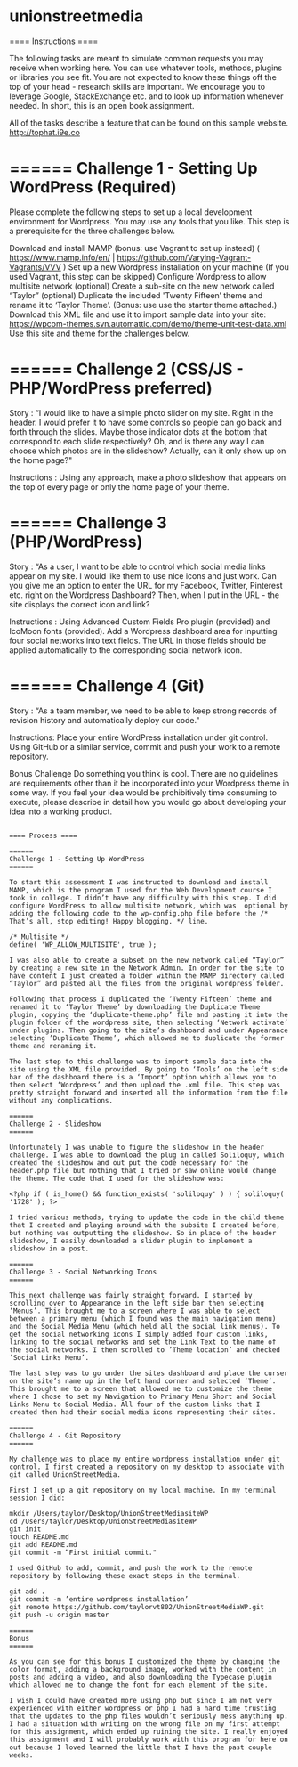 # unionstreetmedia

==== Instructions ====

The following tasks are meant to simulate common requests you may receive when working here. You can use whatever tools, methods, plugins or libraries you see fit. You are not expected to know these things off the top of your head - research skills are important. We encourage you to leverage Google, StackExchange etc. and to look up information whenever needed. In short, this is an open book assignment.  

All of the tasks describe a feature that can be found on this sample website. http://tophat.i9e.co


======
Challenge 1 - Setting Up WordPress (Required)
======

Please complete the following steps to set up a local development environment for Wordpress. You may use any tools that you like. This step is a prerequisite for the three challenges below.

Download and install MAMP (bonus: use Vagrant to set up instead) ( https://www.mamp.info/en/ | https://github.com/Varying-Vagrant-Vagrants/VVV )
Set up a new Wordpress installation on your machine (If you used Vagrant, this step can be skipped)
Configure Wordpress to allow multisite network (optional)
Create a sub-site on the new network called “Taylor” (optional)
Duplicate the included 'Twenty Fifteen’ theme and rename it to ‘Taylor Theme’. (Bonus: use use the starter theme attached.)
Download this XML file and use it to import sample data into your site: https://wpcom-themes.svn.automattic.com/demo/theme-unit-test-data.xml
Use this site and theme for the challenges below.

======
Challenge 2 (CSS/JS - PHP/WordPress preferred)
======

Story : “I would like to have a simple photo slider on my site. Right in the header. I would prefer it to have some controls so people can go back and forth through the slides. Maybe those indicator dots at the bottom that correspond to each slide respectively? Oh, and is there any way I can choose which photos are in the slideshow? Actually, can it only show up on the home page?"

Instructions : Using any approach, make a photo slideshow that appears on the top of every page or only the home page of your theme.  

======
Challenge 3 (PHP/WordPress)
======

Story : “As a user, I want to be able to control which social media links appear on my site. I would like them to use nice icons and just work. Can you give me an option to enter the URL for my Facebook, Twitter, Pinterest etc. right on the Wordpress Dashboard? Then, when I put in the URL - the site displays the correct icon and link? 

Instructions : Using Advanced Custom Fields Pro plugin (provided) and IcoMoon fonts (provided). Add a Wordpress dashboard area for inputting four social networks into text fields. The URL in those fields should be applied automatically to the corresponding social network icon. 

======
Challenge 4 (Git)
======

Story : “As a team member, we need to be able to keep strong records of revision history and automatically deploy our code."

Instructions: Place your entire WordPress installation under git control. Using GitHub or a similar service, commit and push your work to a remote repository. 

Bonus Challenge
Do something you think is cool. There are no guidelines are requirements other than it be incorporated into your Wordpress theme in some way. If you feel your idea would be prohibitively time consuming to execute, please describe in detail how you would go about developing your idea into a working product.

~~~~~~~~~~~~~~~~~~~~~~~~~~~~~~~~~~~~~~~~~~~~~

==== Process ====

======
Challenge 1 - Setting Up WordPress
======

To start this assessment I was instructed to download and install MAMP, which is the program I used for the Web Development course I took in college. I didn’t have any difficulty with this step. I did configure WordPress to allow multisite network, which was  optional by adding the following code to the wp-config.php file before the /* That’s all, stop editing! Happy blogging. */ line.

/* Multisite */
define( 'WP_ALLOW_MULTISITE', true );

I was also able to create a subset on the new network called “Taylor” by creating a new site in the Network Admin. In order for the site to have content I just created a folder within the MAMP directory called “Taylor” and pasted all the files from the original wordpress folder.

Following that process I duplicated the ‘Twenty Fifteen’ theme and renamed it to ‘Taylor Theme’ by downloading the Duplicate Theme plugin, copying the ‘duplicate-theme.php’ file and pasting it into the plugin folder of the wordpress site, then selecting ‘Network activate’ under plugins. Then going to the site’s dashboard and under Appearance selecting ’Duplicate Theme’, which allowed me to duplicate the former theme and renaming it.

The last step to this challenge was to import sample data into the site using the XML file provided. By going to ‘Tools’ on the left side bar of the dashboard there is a ‘Import’ option which allows you to then select ‘Wordpress’ and then upload the .xml file. This step was pretty straight forward and inserted all the information from the file without any complications.

======
Challenge 2 - Slideshow
======

Unfortunately I was unable to figure the slideshow in the header challenge. I was able to download the plug in called Soliloquy, which created the slideshow and out put the code necessary for the header.php file but nothing that I tried or saw online would change the theme. The code that I used for the slideshow was:

<?php if ( is_home() && function_exists( 'soliloquy' ) ) { soliloquy( '1728' ); ?>

I tried various methods, trying to update the code in the child theme that I created and playing around with the subsite I created before, but nothing was outputting the slideshow. So in place of the header slideshow, I easily downloaded a slider plugin to implement a slideshow in a post.

======
Challenge 3 - Social Networking Icons
======

This next challenge was fairly straight forward. I started by scrolling over to Appearance in the left side bar then selecting ‘Menus’. This brought me to a screen where I was able to select between a primary menu (which I found was the main navigation menu) and the Social Media Menu (which held all the social link menus). To get the social networking icons I simply added four custom links, linking to the social networks and set the Link Text to the name of the social networks. I then scrolled to ’Theme location’ and checked ’Social Links Menu’. 

The last step was to go under the sites dashboard and place the curser on the site’s name up in the left hand corner and selected ‘Theme’. This brought me to a screen that allowed me to customize the theme where I chose to set my Navigation to Primary Menu Short and Social Links Menu to Social Media. All four of the custom links that I created then had their social media icons representing their sites.

======
Challenge 4 - Git Repository
======

My challenge was to place my entire wordpress installation under git control. I first created a repository on my desktop to associate with git called UnionStreetMedia. 

First I set up a git repository on my local machine. In my terminal session I did:

mkdir /Users/taylor/Desktop/UnionStreetMediasiteWP
cd /Users/taylor/Desktop/UnionStreetMediasiteWP
git init
touch README.md
git add README.md
git commit -m “First initial commit."

I used GitHub to add, commit, and push the work to the remote repository by following these exact steps in the terminal.

git add .
git commit -m ’entire wordpress installation’
git remote https://github.com/taylorvt802/UnionStreetMediaWP.git
git push -u origin master

======
Bonus
======

As you can see for this bonus I customized the theme by changing the color format, adding a background image, worked with the content in posts and adding a video, and also downloading the Typecase plugin which allowed me to change the font for each element of the site. 

I wish I could have created more using php but since I am not very experienced with either wordpress or php I had a hard time trusting that the updates to the php files wouldn’t seriously mess anything up. I had a situation with writing on the wrong file on my first attempt for this assignment, which ended up ruining the site. I really enjoyed this assignment and I will probably work with this program for here on out because I loved learned the little that I have the past couple weeks.